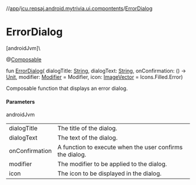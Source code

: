 //[app](../../index.md)/[icu.repsaj.android.mytrivia.ui.compontents](index.md)/[ErrorDialog](-error-dialog.md)

# ErrorDialog

[androidJvm]\

@[Composable](https://developer.android.com/reference/kotlin/androidx/compose/runtime/Composable.html)

fun [ErrorDialog](-error-dialog.md)(
dialogTitle: [String](https://kotlinlang.org/api/latest/jvm/stdlib/kotlin/-string/index.html),
dialogText: [String](https://kotlinlang.org/api/latest/jvm/stdlib/kotlin/-string/index.html),
onConfirmation: ()
-&gt; [Unit](https://kotlinlang.org/api/latest/jvm/stdlib/kotlin/-unit/index.html),
modifier: [Modifier](https://developer.android.com/reference/kotlin/androidx/compose/ui/Modifier.html) =
Modifier,
icon: [ImageVector](https://developer.android.com/reference/kotlin/androidx/compose/ui/graphics/vector/ImageVector.html) =
Icons.Filled.Error)

Composable function that displays an error dialog.

#### Parameters

androidJvm

|                |                                                          |
|----------------|----------------------------------------------------------|
| dialogTitle    | The title of the dialog.                                 |
| dialogText     | The text of the dialog.                                  |
| onConfirmation | A function to execute when the user confirms the dialog. |
| modifier       | The modifier to be applied to the dialog.                |
| icon           | The icon to be displayed in the dialog.                  |
